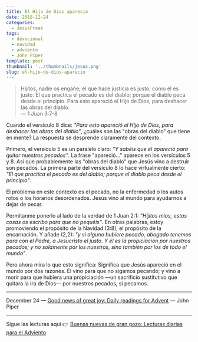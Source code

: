 ```yaml
---
title: El Hijo de Dios apareció
date: 2018-12-24
categories:
  - JesusFreak
tags:
  - devocional
  - navidad
  - adviento
  - John Piper
template: post
thumbnail: '../thumbnails/jesus.png'
slug: el-hijo-de-dios-aparecio
---
```


> Hijitos, nadie os engañe; el que hace justicia es justo, como él es justo. El que practica el pecado es del diablo; porque el diablo peca desde el principio. Para esto apareció el Hijo de Dios, para deshacer las obras del diablo.<br>
> — 1 Juan 3:7-8

Cuando el versículo 8 dice: *"Para esto apareció el Hijo de Dios, para deshacer las obras del diablo"*, ¿cuáles son las "obras del diablo" que tiene en mente? La respuesta se desprende claramente del contexto.

Primero, el versículo 5 es un paralelo claro: *"Y sabéis que él apareció para quitar nuestros pecados"*. La frase "apareció..." aparece en los versículos 5 y 8. Así que probablemente las "obras del diablo" que Jesús vino a destruir son pecados. La primera parte del versículo 8 lo hace virtualmente cierto: *"El que practica el pecado es del diablo; porque el diablo peca desde el principio"*.

El problema en este contexto es el pecado, no la enfermedad o los autos rotos o los horarios desordenados. Jesús vino al mundo para ayudarnos a dejar de pecar.

Permítanme ponerlo al lado de la verdad de 1 Juan 2:1: *"Hijitos míos, estas cosas os escribo para que no pequéis"*. En otras palabras, estoy promoviendo el propósito de la Navidad (3:8), el propósito de la encarnación. Y añade (2,2): *"y si alguno hubiere pecado, abogado tenemos para con el Padre, a Jesucristo el justo. Y él es la propiciación por nuestros pecados; y no solamente por los nuestros, sino también por los de todo el mundo"*.

Pero ahora mira lo que esto significa: Significa que Jesús apareció en el mundo por dos razones. Él vino para que no sigamos pecando; y vino a morir para que hubiera una propiciación —un sacrificio sustitutivo que quitara la ira de Dios— por nuestros pecados, si pecamos.

---

December 24 — [Good news of great joy: Daily readings for Advent](https://www.desiringgod.org/books/good-news-of-great-joy) — John Piper

---

Sigue las lecturas aquí 👉 [Buenas nuevas de gran gozo: Lecturas diarias para el Adviento](/buenas-nuevas-de-gran-gozo-lecturas-diarias-para-adviento)